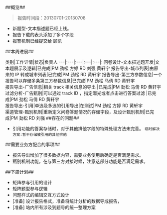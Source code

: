 
##概览##
>报告时间段：20130701-20130708


* 新题型-文本描述题已经上线。
* 报告下载的表头添加了多个字段
* 报警机制已经提交给 顾凯

##本周进展##


类别|工作详情|状态|负责人
---|:---|:---|:---|:---|:
问卷设计-文本描述题开发|文本题展示及逻辑|已完成|PM 劲松 方婷 RD 刘强 黄轩宇
报告导出-城市列表|由原来的 IP 转成城市列表|已完成|PM 劲松 RD 黄轩宇
报告导出-第三方参数信息|一个报告可以存储多条第三方参数信息|已完成|PM 劲松 马倩 RD 黄轩宇  
报告导出-广告信息|相关 track 相关信息的导出 |已完成|PM 劲松 马倩 RD 黄轩宇  
过滤分析-广告甄别|可以通过 track ID ，指定曝光或者点击进行答案过滤 |已完成|PM 劲松 马倩 RD 黄轩宇  
报告导出-引用|单选及多选的引用导出|在测试|PM 劲松 方婷 RD 黄轩宇  
渠道管理-甄别机制|重新定义问卷答题情况的存储字段，及设计甄别机制|已完成|PM 劲松 RD 刘强
##存在的问题##

* 引用功能的答案存储时，对于其他排他字段的特殊处理方法未完善。 `临时解决方案:暂不存储被引用的其他排他`


##需要业务方配合的事项##

* 报告导出增加了很多数据内容，需要业务使用后确定是否满足需求。
* 甄别机制功能，在与第三方对接时候，注意这部分功能是否满足需求。


##下周计划##

* 矩阵参与引用的设计
* 矩阵题型参与逻辑
* 问题样式的编辑交互方式设计
* [准备] 设计报告格式，准备将统计分析的数据导成报告，
* [准备] 站内所有涉及到题号的统一整理方案
